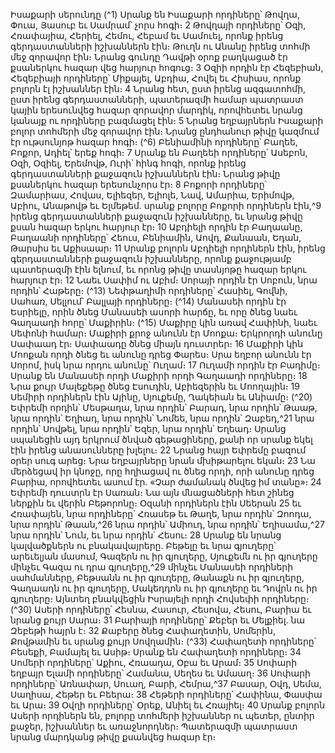 
Իսաքարի սերունդը
(^1) Սրանք են Իսաքարի որդիները՝ Թովղա, Փուա, Յասուբ եւ Սամրամ՝ չորս հոգի։ 2 Թովղայի որդիները՝ Օզի,
Հռափայիա, Հերիել, Հեմու, Հեբամ եւ Սամուել, որոնք իրենց գերդաստանների իշխաններն էին։ Թուղն ու Անանը իրենց
տոհմի մեջ զորավոր էին։ Նրանց գունդը Դավթի օրոք բաղկացած էր քսաներկու հազար վեց հարյուր հոգուց։ 3 Օզիի
որդին էր Հեզեբիան, Հեզեբիայի որդիները՝ Միքայել, Աբդիա, Հովել եւ Հիսիաս, որոնք բոլորն էլ իշխաններ էին։ 4 Նրանց
հետ, ըստ իրենց ազգատոհմի, ըստ իրենց գերդաստանների, պատերազմի համար պատրաստ կային երեսունվեց հազար
զորավոր մարդիկ, որովհետեւ նրանց կանայք ու որդիները բազմացել էին։ 5 Նրանց եղբայրներն Իսաքարի բոլոր
տոհմերի մեջ զորավոր էին։ Նրանց ընդհանուր թիվը կազմում էր ութսունյոթ հազար հոգի։
(^6) Բենիամինի որդիները՝ Բաղեե, Բոքոր, Ադիել՝ երեք հոգի։ 7 Սրանք են Բաղեեի որդիները՝ Ասեբոն, Օզի, Օզիել,
Երեմովթ, Ուրի՝ հինգ հոգի, որոնք իրենց գերդաստանների քաջազուն իշխաններն էին։ Նրանց թիվը քսաներկու հազար
երեսունչորս էր։ 8 Բոքորի որդիները՝ Զամարիաս, Հովաս, Ելիեզեր, Ելիոլե, Նավ, Ամարիա, Երիմովթ, Աբիու, Անաթովթ
եւ Ելմեթեմ. սրանք բոլորը Բոքորի որդիներն էին,^9 իրենց գերդաստանների քաջազուն իշխանները, եւ նրանց թիվը քսան
հազար երկու հարյուր էր։ 10 Աբդիելի որդին էր Բաղաանը, Բաղաանի որդիները՝ Հեուս, Բենիամին, Աովդ, Քանաան,
Եդան, Թարսիս եւ Աքիսաար։ 11 Սրանք բոլորն Աբդիելի որդիներն էին, իրենց գերդաստանների քաջազուն իշխանները,
որոնք քաջությամբ պատերազմի էին ելնում, եւ որոնց թիվը տասնյոթը հազար երկու հարյուր էր։ 12 Նաեւ Սափիմ ու Աբիմ։
Սորայի որդին էր Սոբուն, նրա որդին՝ Հաթերը։
(^13) Նեփթաղիմի որդիները՝ Հասիել, Գովնի, Սահառ, Սելլում՝ Բալլայի որդիները։
(^14) Մանասեի որդին էր Եսրիելը, որին ծնեց Մանասեի ասորի հարճը, եւ որը ծնեց նաեւ Գաղաադի հորը՝ Մաքիրին։
(^15) Մաքիրը կին առավ Հափինի, նաեւ Սեփոնի համար։ Մաքիրի քրոջ անունն էր Մոոքա։ Երկրորդի անունը Սափաադ էր։
Սափաադը ծնեց միայն դուստրեր։ 16 Մաքիրի կին Մոոքան որդի ծնեց եւ անունը դրեց Փարես։ Սրա եղբոր անունն էր
Սորոմ, իսկ նրա որդու անունը՝ Ուղամ։ 17 Ուղամի որդին էր Բադիմը։ Սրանք են Մանասեի որդի Մաքիրի որդի
Գաղաադի որդիները։ 18 Նրա քույր Մալեքեթը ծնեց Էսուդին, Աբիեզերին եւ Մոողային։ 19 Սեմիրի որդիներն էին Այինը,
Սյուքեմը, Ղակեիան եւ Անիամը։
(^20) Եփրեմի որդին՝ Մեսթաղա, նրա որդին՝ Բարադ, նրա որդին՝ Թաաթ, նրա որդին՝ Եղիադ, նրա որդին՝ Նոմեե, նրա
որդին՝ Զաբեդ,^21 նրա որդին՝ Սովթել, նրա որդին՝ Եզեր, նրա որդին՝ Եղեադ։ Սրանց սպանեցին այդ երկրում ծնված
գեթացիները, քանի որ սրանք եկել էին իրենց անասունները խլելու։ 22 Նրանց հայր Եփրեմը բազում օրեր սուգ արեց։
Նրա եղբայրները նրան մխիթարելու եկան։ 23 Նա մերձեցավ իր կնոջը, որը հղիացավ ու ծնեց որդի, որի անունը դրեց
Բարիա, որովհետեւ ասում էր. «Չար ժամանակ ծնվեց իմ տանը»։ 24 Եփրեմի դուստրն էր Սառան։ Նա այն մնացածների
հետ շինեց ներքին եւ վերին Բեթորոնը։ Օզանի որդիներն էին Սեերան 25 եւ Հռափայեն, նրա որդիները՝ Հռասեթ եւ Թաղե,
նրա որդին՝ Զոոդա, նրա որդին՝ Թաան,^26 նրա որդին՝ Ամիուդ, նրա որդին՝ Եղիսամա,^27 նրա որդին՝ Նուն, եւ նրա որդին՝
Հեսու։ 28 Սրանք են նրանց կալվածքներն ու բնակավայրերը. Բեթելը եւ նրա գյուղերը՝ արեւելյան մասում, Գազերն ու իր
գյուղերը, Սյուքեմն ու իր գյուղերը մինչեւ Գազա ու դրա գյուղերը,^29 մինչեւ Մանասեի որդիների սահմանները, Բեթսանն
ու իր գյուղերը, Թանաքն ու իր գյուղերը, Գաղաադն ու իր գյուղերը, Մակեդդոն ու իր գյուղերը եւ Դովրն ու իր գյուղերը։
Այնտեղ բնակվեցին Իսրայելի որդի Հովսեփի որդիները։
(^30) Ասերի որդիները՝ Հեսնա, Հասուր, Հեսովա, Հեսու, Բարիա եւ նրանց քույր Սարա։ 31 Բարիայի որդիները՝ Քեբեր եւ
Մելքիել. նա Զեբեթի հայրն է։ 32 Քաբերը ծնեց Հափաղետին, Սոմերին, Քովթամին եւ սրանց քույր Սովղամին։
(^33) Հափաղետի որդիները՝ Բեսեքի, Բամայել եւ Ասիթ։ Սրանք են Հափաղետի որդիները։ 34 Սոմերի որդիները՝ Աքիու,
Հռաադա, Օբա եւ Արամ։ 35 Սոփարի եղբայր Ելամի որդիները՝ Համանա, Սեղես եւ Ամաաղ։ 36 Սոփարի որդիները՝
Առնափար, Սուաղ, Բարի, Հեմրա,^37 Բասար, Օվդ, Սեմա, Սաղիսա, Հեթեր եւ Բեերա։ 38 Հեթերի որդիները՝ Հափինա,
Փասփա եւ Արա։ 39 Օվղի որդիները՝ Օրեք, Անիել եւ Հռայիել։ 40 Սրանք բոլորն Ասերի որդիներն են, բոլորը տոհմերի
իշխաններ ու պետեր, ընտիր քաջեր, իշխաններ եւ առաջնորդներ։ Պատերազմի պատրաստ նրանց մարդկանց թիվը
քսանվեց հազար էր։
